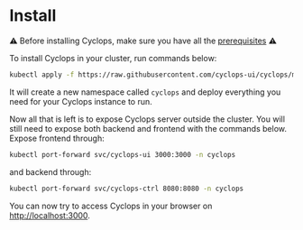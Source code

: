 # Install

⚠️ Before installing Cyclops, make sure you have all the [prerequisites](./prerequisites) ⚠️

To install Cyclops in your cluster, run commands below:

```bash
kubectl apply -f https://raw.githubusercontent.com/cyclops-ui/cyclops/main/install/cyclops-install.yaml
```

It will create a new namespace called `cyclops` and deploy everything you need for your Cyclops instance to run.

Now all that is left is to expose Cyclops server outside the cluster. You will still need to expose both backend and
frontend with the commands below. Expose frontend through:

```bash
kubectl port-forward svc/cyclops-ui 3000:3000 -n cyclops
```

and backend through:

```bash
kubectl port-forward svc/cyclops-ctrl 8080:8080 -n cyclops
```

You can now try to access Cyclops in your browser on [http://localhost:3000](http://localhost:3000).
